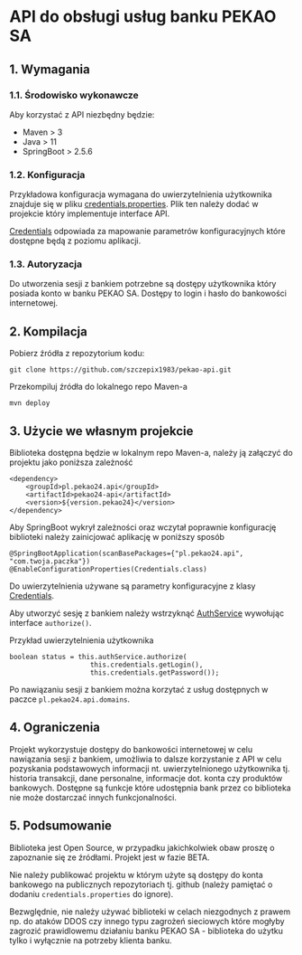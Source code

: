 # API do obsługi usług banku PEKAO SA

## 1. Wymagania
### 1.1. Środowisko wykonawcze
Aby korzystać z API niezbędny będzie:
- Maven > 3
- Java > 11
- SpringBoot > 2.5.6

### 1.2. Konfiguracja
Przykładowa konfiguracja wymagana do uwierzytelnienia użytkownika znajduje się w pliku [credentials.properties](./src/main/resources/credentials.properties). Plik ten należy dodać w projekcie który implementuje interface API.

[Credentials](./src/main/java/pl/pekao24/api/Credentials.java) odpowiada za mapowanie parametrów konfiguracyjnych które dostępne będą z poziomu aplikacji.

### 1.3. Autoryzacja
Do utworzenia sesji z bankiem potrzebne są dostępy użytkownika który posiada konto w banku PEKAO SA. Dostępy to login i hasło do bankowości internetowej.

## 2. Kompilacja
Pobierz źródła z repozytorium kodu: 
```
git clone https://github.com/szczepix1983/pekao-api.git
```
Przekompiluj źródła do lokalnego repo Maven-a
```
mvn deploy
```

## 3. Użycie we własnym projekcie
Biblioteka dostępna będzie w lokalnym repo Maven-a, należy ją załączyć do projektu jako poniższa zależność 
```
<dependency>
    <groupId>pl.pekao24.api</groupId>
    <artifactId>pekao24-api</artifactId>
    <version>${version.pekao24}</version>
</dependency>
```
Aby SpringBoot wykrył zależności oraz wczytał poprawnie konfigurację biblioteki należy zainicjować aplikację w poniższy sposób
```
@SpringBootApplication(scanBasePackages={"pl.pekao24.api", "com.twoja.paczka"})
@EnableConfigurationProperties(Credentials.class)
```
Do uwierzytelnienia używane są parametry konfiguracyjne z klasy [Credentials](./src/main/java/pl/pekao24/api/Credentials.java). 

Aby utworzyć sesję z bankiem należy wstrzyknąć [AuthService](./src/main/java/pl/pekao24/api/auth/AuthService.java) wywołując interface `authorize()`.

Przykład uwierzytelnienia użytkownika
```
boolean status = this.authService.authorize(
                    this.credentials.getLogin(),
                    this.credentials.getPassword());
```
Po nawiązaniu sesji z bankiem można korzytać z usług dostępnych w paczce `pl.pekao24.api.domains`.  

## 4. Ograniczenia
Projekt wykorzystuje dostępy do bankowości internetowej w celu nawiązania sesji z bankiem, umożliwia to dalsze korzystanie z API w celu pozyskania podstawowych informacji nt. uwierzytelnionego użytkownika tj. historia transakcji, dane personalne, informacje dot. konta czy produktów bankowych. Dostępne są funkcje które udostępnia bank przez co biblioteka nie może dostarczać innych funkcjonalności. 

## 5. Podsumowanie
Biblioteka jest Open Source, w przypadku jakichkolwiek obaw proszę o zapoznanie się ze źródłami. Projekt jest w fazie BETA. 

Nie należy publikować projektu w którym użyte są dostępy do konta bankowego na publicznych repozytoriach tj. github (należy pamiętać o dodaniu `credentials.properties` do ignore).

Bezwględnie, nie należy używać biblioteki w celach niezgodnych z prawem np. do ataków DDOS czy innego typu zagrożeń sieciowych które mogłyby zagrozić prawidlowemu działaniu banku PEKAO SA - biblioteka do użytku tylko i wyłącznie na potrzeby klienta banku.